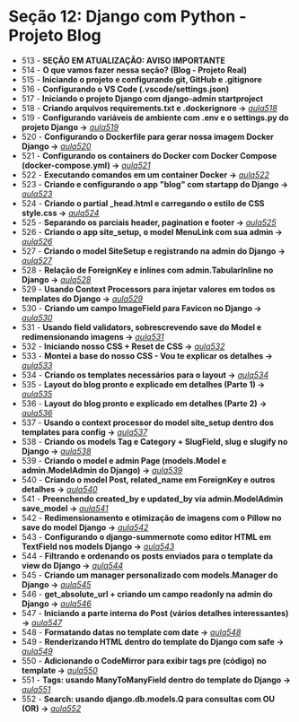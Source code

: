 # Seção 12: Django com Python - Projeto Blog

- 513 - **SEÇÃO EM ATUALIZAÇÃO: AVISO IMPORTANTE**
- 514 - **O que vamos fazer nessa seção? (Blog - Projeto Real)**
- 515 - **Iniciando o projeto e configurando git, GitHub e .gitignore**
- 516 - **Configurando o VS Code (.vscode/settings.json)**
- 517 - **Iniciando o projeto Django com django-admin startproject**
- 518 - **Criando arquivos requirements.txt e .dockerignore ->** *[aula518](./)*
- 519 - **Configurando variáveis de ambiente com .env e o settings.py do projeto Django ->** *[aula519](./)*
- 520 - **Configurando o Dockerfile para gerar nossa imagem Docker Django ->** *[aula520](./Dockerfile)*
- 521 - **Configurando os containers do Docker com Docker Compose (docker-compose.yml) ->** *[aula521](./docker-compose.yml)*
- 522 - **Executando comandos em um container Docker ->** *[aula522](./commands.md)*
- 523 - **Criando e configurando o app "blog" com startapp do Django ->** *[aula523](./djangoapp/blog/)*
- 524 - **Criando o partial _head.html e carregando o estilo de CSS style.css ->** *[aula524](./djangoapp/blog/templates/blog/partials/_head.html)*
- 525 - **Separando os parciais header, pagination e footer ->** *[aula525](./djangoapp/blog/templates/blog/partials/)*
- 526 - **Criando o app site_setup, o model MenuLink com sua admin ->** *[aula526](./djangoapp/site_setup/)*
- 527 - **Criando o model SiteSetup e registrando na admin do Django ->** *[aula527](./djangoapp/site_setup/)*
- 528 - **Relação de ForeignKey e inlines com admin.TabularInline no Django ->** *[aula528](./djangoapp/site_setup/)*
- 529 - **Usando Context Processors para injetar valores em todos os templates do Django ->** *[aula529](./djangoapp/site_setup/context_processors.py)*
- 530 - **Criando um campo ImageField para Favicon no Django ->** *[aula530](./djangoapp/site_setup/)*
- 531 - **Usando field validators, sobrescrevendo save do Model e redimensionando imagens ->** *[aula531](./djangoapp/utils/)*
- 532 - **Iniciando nosso CSS + Reset de CSS ->** *[aula532](./djangoapp/blog/static/)*
- 533 - **Montei a base do nosso CSS - Vou te explicar os detalhes ->** *[aula533](./djangoapp/blog/static/blog/css/style.css)*
- 534 - **Criando os templates necessários para o layout ->** *[aula534](./djangoapp/blog/)*
- 535 - **Layout do blog pronto e explicado em detalhes (Parte 1) ->** *[aula535](./djangoapp/blog/)*
- 536 - **Layout do blog pronto e explicado em detalhes (Parte 2) ->** *[aula536](./djangoapp/blog/)*
- 537 - **Usando o context processor do model site_setup dentro dos templates para config ->** *[aula537](./djangoapp/blog/)*
- 538 - **Criando os models Tag e Category + SlugField, slug e slugify no Django ->** *[aula538](./djangoapp/blog/)*
- 539 - **Criando o model e admin Page (models.Model e admin.ModelAdmin do Django) ->** *[aula539](./djangoapp/blog/)*
- 540 - **Criando o model Post, related_name em ForeignKey e outros detalhes ->** *[aula540](./djangoapp/blog/)*
- 541 - **Preenchendo created_by e updated_by via admin.ModelAdmin save_model ->** *[aula541](./djangoapp/blog/admin.py)*
- 542 - **Redimensionamento e otimização de imagens com o Pillow no save do model Django ->** *[aula542](./djangoapp/blog/models.py)*
- 543 - **Configurando o django-summernote como editor HTML em TextField nos models Django ->** *[aula543](./djangoapp/blog/)*
- 544 - **Filtrando e ordenando os posts enviados para o template da view do Django ->** *[aula544](./djangoapp/blog/)*
- 545 - **Criando um manager personalizado com models.Manager do Django ->** *[aula545](./djangoapp/blog/managers.py)*
- 546 - **get_absolute_url + criando um campo readonly na admin do Django ->** *[aula546](./djangoapp/blog/)*
- 547 - **Iniciando a parte interna do Post (vários detalhes interessantes) ->** *[aula547](./djangoapp/blog/)*
- 548 - **Formatando datas no template com date ->** *[aula548](./djangoapp/blog/)*
- 549 - **Renderizando HTML dentro do template do Django com safe ->** *[aula549](./djangoapp/blog/)*
- 550 - **Adicionando o CodeMirror para exibir tags pre (código) no template ->** *[aula550](./djangoapp/blog/)*
- 551 - **Tags: usando ManyToManyField dentro do template do Django ->** *[aula551](./djangoapp/blog/)*
- 552 - **Search: usando django.db.models.Q para consultas com OU (OR) ->** *[aula552](./djangoapp/blog/)*
